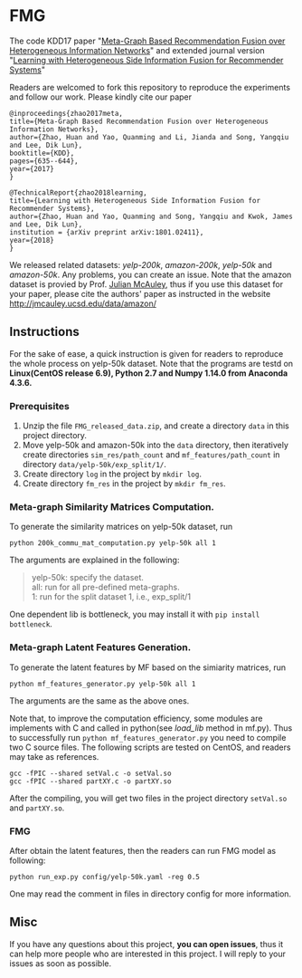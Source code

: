# FMG
The code KDD17 paper "[Meta-Graph Based Recommendation Fusion over Heterogeneous Information Networks](http://www.cse.ust.hk/~hzhaoaf/data/kdd17-paper.pdf)" and extended journal version "[Learning with Heterogeneous Side Information Fusion for Recommender Systems](https://arxiv.org/pdf/1801.02411.pdf)"

Readers are welcomed to fork this repository to reproduce the experiments and follow our work. Please kindly cite our paper

    @inproceedings{zhao2017meta,
    title={Meta-Graph Based Recommendation Fusion over Heterogeneous Information Networks},
    author={Zhao, Huan and Yao, Quanming and Li, Jianda and Song, Yangqiu and Lee, Dik Lun},
    booktitle={KDD},
    pages={635--644},
    year={2017}
    }
    
    @TechnicalReport{zhao2018learning,
    title={Learning with Heterogeneous Side Information Fusion for Recommender Systems},
    author={Zhao, Huan and Yao, Quanming and Song, Yangqiu and Kwok, James and Lee, Dik Lun},
    institution = {arXiv preprint arXiv:1801.02411},
    year={2018}
    }
    
We released related datasets: *yelp-200k*, *amazon-200k*, *yelp-50k* and *amazon-50k*. Any problems, you can create an issue. Note that the amazon dataset is provied by Prof. [Julian McAuley](http://cseweb.ucsd.edu/~jmcauley/), thus if you use this dataset for your paper, please cite the authors' paper as instructed in the website http://jmcauley.ucsd.edu/data/amazon/ 

## Instructions

For the sake of ease, a quick instruction is given for readers to reproduce the whole process on yelp-50k dataset. Note that the programs are testd on **Linux(CentOS release 6.9), Python 2.7 and Numpy 1.14.0 from Anaconda 4.3.6.**

### Prerequisites

1. Unzip the file `FMG_released_data.zip`, and create a directory `data` in this project directory.
2. Move yelp-50k and amazon-50k into the `data` directory, then iteratively create directories `sim_res/path_count` and `mf_features/path_count` in directory `data/yelp-50k/exp_split/1/`.
3. Create directory `log` in the project by `mkdir log`.
4. Create directory `fm_res` in the project by `mkdir fm_res`.

### Meta-graph Similarity Matrices Computation.
To generate the similarity matrices on yelp-50k dataset, run
```
python 200k_commu_mat_computation.py yelp-50k all 1
```
The arguments are explained in the following:
>yelp-50k: specify the dataset.  
all: run for all pre-defined meta-graphs.  
1: run for the split dataset 1, i.e., exp_split/1

One dependent lib is bottleneck, you may install it with `pip install bottleneck`.

### Meta-graph Latent Features Generation.
To generate the latent features by MF based on the simiarity matrices, run
```
python mf_features_generator.py yelp-50k all 1
```
The arguments are the same as the above ones.

Note that, to improve the computation efficiency, some modules are implements with C and called in python(see *load_lib* method in mf.py). Thus to successfully run `python mf_features_generator.py` you need to compile two C source files. The following scripts are tested on CentOS, and readers may take as references.
```
gcc -fPIC --shared setVal.c -o setVal.so
gcc -fPIC --shared partXY.c -o partXY.so
```
After the compiling, you will get two files in the project directory `setVal.so` and `partXY.so`.

### FMG
After obtain the latent features, then the readers can run FMG model as following:
```
python run_exp.py config/yelp-50k.yaml -reg 0.5
```
One may read the comment in files in directory config for more information.

## Misc
If you have any questions about this project, **you can open issues**, thus it can help more people who are interested in this project.
I will reply to your issues as soon as possible.
